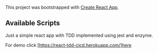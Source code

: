 This project was bootstrapped with [Create React App](https://github.com/facebook/create-react-app).

## Available Scripts

Just a simple react app with TDD implemented using jest and enzyme.

For demo click [https://react-tdd-cicd.herokuapp.com/]here
